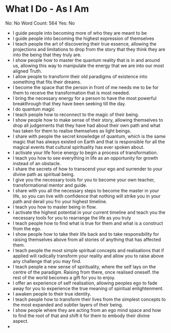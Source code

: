 # What I Do - As I Am

No: No
Word Count: 564
Yes: No

- I guide people into becoming more of who they are meant to be
- I guide people into becoming the highest expression of themselves
- I teach people the art of discovering their true essence, allowing the projections and limitations to drop from the story that they think they are into the being that they truly are.
- I show people how to master the quantum reality that is in and around us, allowing this way to manipulate the energy that we are into our most aligned Truth.
- I allow people to transform their old paradigms of existence into something that fits their dreams.
- I become the space that the person in front of me needs me to be for them to receive the transformation that is most needed.
- I bring the necessary energy for a person to have the most powerful breakthrough that they have been seeking till the day.
- I do quantum magic
- I teach people how to reconnect to the magic of their being.
- I show people how to make sense of their story, allowing themselves to drop all judgements that they have had about their own path and what has taken for them to realise themselves as light beings.
- I share with people the secret knowledge of quantum, which is the same magic that has always existed on Earth and that is responsible for all the magical events that cultural spirituality has ever spoken about.
- I activate your life force energy to begin a process of transformation.
- I teach you how to see everything in life as an opportunity for growth instead of an obstacle.
- I share the secrets of how to transcend your ego and surrender to your divine path as spiritual being.
- I give you the necessary tools for you to become your own teacher, transformational mentor and guide.
- I share with you all the necessary steps to become the master in your life, so you can live with confidence that nothing will strike you in your path and derail you fro your highest timeline.
- I teach you how to master being in flow.
- I activate the highest potential in your current timeline and teach you the necessary tools for you to rearrange the life as you truly
- I teach people how to find what is true for them and what is a construct from the ego.
- I show people how to take their life back and to take responsibility for raising themselves above from all stories of anything that has affected them.
- I teach people the most simple spiritual concepts and realisations that if applied will radically transform your reality and allow you to raise above any challenge that you may find.
- I teach people a new sense of spirituality, where the self lays on the centre of the paradigm. Raising from there, once realised oneself. the rest of the world becomes a gift for you to enjoy.
- I offer an experience of self realisation, allowing peoples ego to fade away for you to experience the true meaning of spiritual enlightenment.
- I awaken people to their true identity.
- I teach people how to transform their lives from the simplest concepts to the most expanded and subtler layers of their being.
- I show people where they are acting from an ego mind space and how to find the root of that and shift it for them to embody their divine aspect.
-